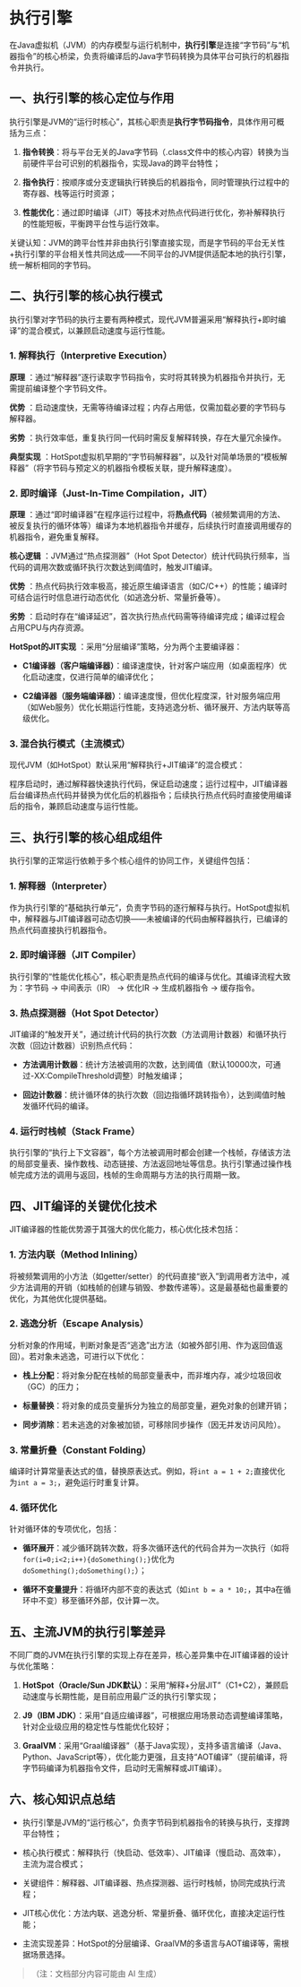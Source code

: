 # 执行引擎

在Java虚拟机（JVM）的内存模型与运行机制中，**执行引擎**是连接“字节码”与“机器指令”的核心桥梁，负责将编译后的Java字节码转换为具体平台可执行的机器指令并执行。

## 一、执行引擎的核心定位与作用

执行引擎是JVM的“运行时核心”，其核心职责是**执行字节码指令**，具体作用可概括为三点：

1. **指令转换**：将与平台无关的Java字节码（.class文件中的核心内容）转换为当前硬件平台可识别的机器指令，实现Java的跨平台特性；

2. **指令执行**：按顺序或分支逻辑执行转换后的机器指令，同时管理执行过程中的寄存器、栈等运行时资源；

3. **性能优化**：通过即时编译（JIT）等技术对热点代码进行优化，弥补解释执行的性能短板，平衡跨平台性与运行效率。

关键认知：JVM的跨平台性并非由执行引擎直接实现，而是字节码的平台无关性+执行引擎的平台相关性共同达成——不同平台的JVM提供适配本地的执行引擎，统一解析相同的字节码。

## 二、执行引擎的核心执行模式

执行引擎对字节码的执行主要有两种模式，现代JVM普遍采用“解释执行+即时编译”的混合模式，以兼顾启动速度与运行性能。

### 1. 解释执行（Interpretive Execution）

**原理** ：通过“解释器”逐行读取字节码指令，实时将其转换为机器指令并执行，无需提前编译整个字节码文件。

**优势** ：启动速度快，无需等待编译过程；内存占用低，仅需加载必要的字节码与解释器。

**劣势** ：执行效率低，重复执行同一代码时需反复解释转换，存在大量冗余操作。

**典型实现** ：HotSpot虚拟机早期的“字节码解释器”，以及针对简单场景的“模板解释器”（将字节码与预定义的机器指令模板关联，提升解释速度）。

### 2. 即时编译（Just-In-Time Compilation，JIT）

**原理** ：通过“即时编译器”在程序运行过程中，将**热点代码**（被频繁调用的方法、被反复执行的循环体等）编译为本地机器指令并缓存，后续执行时直接调用缓存的机器指令，避免重复解释。

**核心逻辑** ：JVM通过“热点探测器”（Hot Spot Detector）统计代码执行频率，当代码的调用次数或循环执行次数达到阈值时，触发JIT编译。

**优势** ：热点代码执行效率极高，接近原生编译语言（如C/C++）的性能；编译时可结合运行时信息进行动态优化（如逃逸分析、常量折叠等）。

**劣势** ：启动时存在“编译延迟”，首次执行热点代码需等待编译完成；编译过程会占用CPU与内存资源。

**HotSpot的JIT实现** ：采用“分层编译”策略，分为两个主要编译器：

- **C1编译器（客户端编译器）**：编译速度快，针对客户端应用（如桌面程序）优化启动速度，仅进行简单的编译优化；

- **C2编译器（服务端编译器）**：编译速度慢，但优化程度深，针对服务端应用（如Web服务）优化长期运行性能，支持逃逸分析、循环展开、方法内联等高级优化。

### 3. 混合执行模式（主流模式）

现代JVM（如HotSpot）默认采用“解释执行+JIT编译”的混合模式：

程序启动时，通过解释器快速执行代码，保证启动速度；运行过程中，JIT编译器后台编译热点代码并替换为优化后的机器指令；后续执行热点代码时直接使用编译后的指令，兼顾启动速度与运行性能。

## 三、执行引擎的核心组成组件

执行引擎的正常运行依赖于多个核心组件的协同工作，关键组件包括：

### 1. 解释器（Interpreter）

作为执行引擎的“基础执行单元”，负责字节码的逐行解释与执行。HotSpot虚拟机中，解释器与JIT编译器可动态切换——未被编译的代码由解释器执行，已编译的热点代码直接执行机器指令。

### 2. 即时编译器（JIT Compiler）

执行引擎的“性能优化核心”，核心职责是热点代码的编译与优化。其编译流程大致为：字节码 → 中间表示（IR） → 优化IR → 生成机器指令 → 缓存指令。

### 3. 热点探测器（Hot Spot Detector）

JIT编译的“触发开关”，通过统计代码的执行次数（方法调用计数器）和循环执行次数（回边计数器）识别热点代码：

- **方法调用计数器**：统计方法被调用的次数，达到阈值（默认10000次，可通过-XX:CompileThreshold调整）时触发编译；

- **回边计数器**：统计循环体的执行次数（回边指循环跳转指令），达到阈值时触发循环代码的编译。

### 4. 运行时栈帧（Stack Frame）

执行引擎的“执行上下文容器”，每个方法被调用时都会创建一个栈帧，存储该方法的局部变量表、操作数栈、动态链接、方法返回地址等信息。执行引擎通过操作栈帧完成方法的调用与返回，栈帧的生命周期与方法的执行周期一致。

## 四、JIT编译的关键优化技术

JIT编译器的性能优势源于其强大的优化能力，核心优化技术包括：

### 1. 方法内联（Method Inlining）

将被频繁调用的小方法（如getter/setter）的代码直接“嵌入”到调用者方法中，减少方法调用的开销（如栈帧的创建与销毁、参数传递等）。这是最基础也最重要的优化，为其他优化提供基础。

### 2. 逃逸分析（Escape Analysis）

分析对象的作用域，判断对象是否“逃逸”出方法（如被外部引用、作为返回值返回）。若对象未逃逸，可进行以下优化：

- **栈上分配**：将对象分配在栈帧的局部变量表中，而非堆内存，减少垃圾回收（GC）的压力；

- **标量替换**：将对象的成员变量拆分为独立的局部变量，避免对象的创建开销；

- **同步消除**：若未逃逸的对象被加锁，可移除同步操作（因无并发访问风险）。

### 3. 常量折叠（Constant Folding）

编译时计算常量表达式的值，替换原表达式。例如，将`int a = 1 + 2;`直接优化为`int a = 3;`，避免运行时重复计算。

### 4. 循环优化

针对循环体的专项优化，包括：

- **循环展开**：减少循环跳转次数，将多次循环迭代的代码合并为一次执行（如将`for(i=0;i<2;i++){doSomething();}`优化为`doSomething();doSomething();`）；

- **循环不变量提升**：将循环内部不变的表达式（如`int b = a * 10;`，其中a在循环中不变）移至循环外部，仅计算一次。

## 五、主流JVM的执行引擎差异

不同厂商的JVM在执行引擎的实现上存在差异，核心差异集中在JIT编译器的设计与优化策略：

1. **HotSpot（Oracle/Sun JDK默认）**：采用“解释+分层JIT”（C1+C2），兼顾启动速度与长期性能，是目前应用最广泛的执行引擎实现；

2. **J9（IBM JDK）**：采用“自适应编译器”，可根据应用场景动态调整编译策略，针对企业级应用的稳定性与性能优化较好；

3. **GraalVM**：采用“Graal编译器”（基于Java实现），支持多语言编译（Java、Python、JavaScript等），优化能力更强，且支持“AOT编译”（提前编译，将字节码编译为机器指令文件，启动时无需解释或JIT编译）。

## 六、核心知识点总结

- 执行引擎是JVM的“运行核心”，负责字节码到机器指令的转换与执行，支撑跨平台特性；

- 核心执行模式：解释执行（快启动、低效率）、JIT编译（慢启动、高效率），主流为混合模式；

- 关键组件：解释器、JIT编译器、热点探测器、运行时栈帧，协同完成执行流程；

- JIT核心优化：方法内联、逃逸分析、常量折叠、循环优化，直接决定运行性能；

- 主流实现差异：HotSpot的分层编译、GraalVM的多语言与AOT编译等，需根据场景选择。
> （注：文档部分内容可能由 AI 生成）